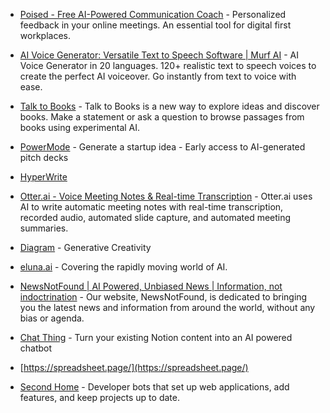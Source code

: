 - [Poised - Free AI-Powered Communication Coach](https://www.poised.com/) - Personalized feedback in your online meetings. An essential tool for digital first workplaces.
- [AI Voice Generator: Versatile Text to Speech Software | Murf AI](https://murf.ai/) - AI Voice Generator in 20 languages. 120+ realistic text to speech voices to create the perfect AI voiceover. Go instantly from text to voice with ease.
- [Talk to Books](https://books.google.com/talktobooks/) - Talk to Books is a new way to explore ideas and discover books. Make a statement or ask a question to browse passages from books using experimental AI.
- [PowerMode](https://powermodeai.com/) - Generate a startup idea - Early access to AI-generated pitch decks
- [HyperWrite](https://hyperwriteai.com/)
- [Otter.ai - Voice Meeting Notes & Real-time Transcription](https://otter.ai/) - Otter.ai uses AI to write automatic meeting notes with real-time transcription, recorded audio, automated slide capture, and automated meeting summaries.

- [Diagram](https://diagram.com/) - Generative Creativity
- [eluna.ai](https://www.eluna.ai/) - Covering the rapidly moving world of AI.
- [NewsNotFound | AI Powered, Unbiased News | Information, not indoctrination](https://newsnotfound.com/) - Our website, NewsNotFound, is dedicated to bringing you the latest news and information from around the world, without any bias or agenda.
- [Chat Thing](https://chatthing.ai/) - Turn your existing Notion content into an AI powered chatbot
- [https://spreadsheet.page/](https://spreadsheet.page/)
- [Second Home](https://www.second.dev/) - Developer bots that set up web applications, add features, and keep projects up to date.